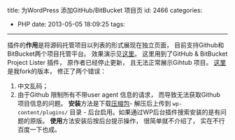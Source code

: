title: 为WordPress 添加GitHub/BitBucket 项目页
id: 2466
categories:
  - PHP
date: 2013-05-05 18:09:25
tags:
---

插件的**作用**是将源码托管项目以列表的形式展现在独立页面， 目前支持Github和 BitBucket两个项目托管平台。 效果演示见[这里](/projects/)。
这里用到了GitHub &amp; BitBucket Project Lister 插件， 原作者已经停止更新， 且无法正常展示Gihtub 项目。
[这里](https://github.com/kainy/wordpress-github)是我fork的版本， 修正了两个错误：

<!--more-->

1.  中文乱码；
2.  由于Github 限制所有不带user agent 信息的请求， 而导致无法获取Github 项目信息的问题。
**安装**方法是下载[压缩包](https://github.com/kainy/wordpress-github/archive/master.zip)- 解压后上传到 `wp-content/plugins/` 目录 - 后台启用。如果通过WP后台插件搜索安装的是有问题的原版。
**使用**方法安装后按后台提示操作， 很简单就不介绍了， 实在不行百度一下也成。